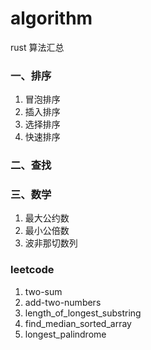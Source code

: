 # algorithm

rust 算法汇总

### 一、排序
1. 冒泡排序
2. 插入排序
3. 选择排序
4. 快速排序
### 二、查找


### 三、数学
1. 最大公约数
2. 最小公倍数
3. 波非那切数列

### leetcode
1. two-sum
2. add-two-numbers
3. length_of_longest_substring
4. find_median_sorted_array
5. longest_palindrome